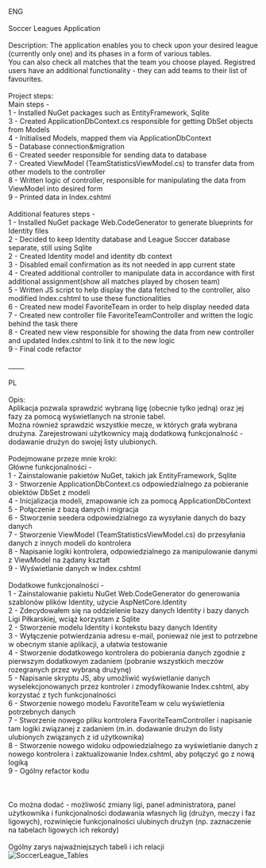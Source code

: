 ENG<br>
<br>
Soccer Leagues Application<br>
<br>
Description:
The application enables you to check upon your desired league (currently only one) and its phases in a form of various tables.<br> 
You can also check all matches that the team you choose played. Registred users have an additional functionality - they can add teams to their list of favourites.<br>
<br>
Project steps:<br>
Main steps -<br>
1 - Installed NuGet packages such as EntityFramework, Sqlite<br>
3 - Created ApplicationDbContext.cs responsible for getting DbSet objects from Models<br>
4 - Initialised Models, mapped them via ApplicationDbContext<br>
5 - Database connection&migration<br>
6 - Created seeder responsible for sending data to database<br>
7 - Created ViewModel (TeamStatisticsViewModel.cs) to transfer data from other models to the controller<br>
8 - Written logic of controller, responsible for manipulating the data from ViewModel into desired form<br>
9 - Printed data in Index.cshtml<br>
<br>
Additional features steps -<br>
1 - Installed NuGet package Web.CodeGenerator to generate blueprints for Identity files<br>
2 - Decided to keep Identity database and League Soccer database separate, still using Sqlite<br>
2 - Created Identity model and identity db context<br>
3 - Disabled email confirmation as its not needed in app current state<br>
4 - Created additional controller to manipulate data in accordance with first additional assignment(show all matches played by chosen team)<br>
5 - Written JS script to help display the data fetched to the controller, also modified Index.cshtml to use these functionalities<br>
6 - Created new model FavoriteTeam in order to help display needed data<br>
7 - Created new controller file FavoriteTeamController and written the logic behind the task there<br>
8 - Created new view responsible for showing the data from new controller and updated Index.cshtml to link it to the new logic<br>
9 - Final code refactor<br>
<br>
_____<br>
<br>
PL<br>
<br>
Opis:<br>
Aplikacja pozwala sprawdzić wybraną ligę (obecnie tylko jedną) oraz jej fazy za pomocą wyświetlanych na stronie tabel.<br>
Można również sprawdzić wszystkie mecze, w których grała wybrana drużyna. Zarejestrowani użytkownicy mają dodatkową funkcjonalność - dodawanie drużyn do swojej listy ulubionych.<br>
<br>
Podejmowane przeze mnie kroki:<br>
Główne funkcjonalności -<br>
1 - Zainstalowanie pakietów NuGet, takich jak EntityFramework, Sqlite<br>
3 - Stworzenie ApplicationDbContext.cs odpowiedzialnego za pobieranie obiektów DbSet z modeli<br>
4 - Inicjalizacja modeli, zmapowanie ich za pomocą ApplicationDbContext<br>
5 - Połączenie z bazą danych i migracja<br>
6 - Stworzenie seedera odpowiedzialnego za wysyłanie danych do bazy danych<br>
7 - Stworzenie ViewModel (TeamStatisticsViewModel.cs) do przesyłania danych z innych modeli do kontrolera<br>
8 - Napisanie logiki kontrolera, odpowiedzialnego za manipulowanie danymi z ViewModel na żądany kształt<br>
9 - Wyświetlanie danych w Index.cshtml<br>
<br>
Dodatkowe funkcjonalności -<br>
1 - Zainstalowanie pakietu NuGet Web.CodeGenerator do generowania szablonów plików Identity, użycie AspNetCore.Identity<br>
2 - Zdecydowałem się na oddzielenie bazy danych Identity i bazy danych Ligi Piłkarskiej, wciąż korzystam z Sqlite<br>
2 - Stworzenie modelu Identity i kontekstu bazy danych Identity<br>
3 - Wyłączenie potwierdzania adresu e-mail, ponieważ nie jest to potrzebne w obecnym stanie aplikacji, a ułatwia testowanie<br>
4 - Stworzenie dodatkowego kontrolera do pobierania danych zgodnie z pierwszym dodatkowym zadaniem (pobranie wszystkich meczów rozegranych przez wybraną drużynę)<br>
5 - Napisanie skryptu JS, aby umożliwić wyświetlanie danych wyselekcjonowanych przez kontroler i zmodyfikowanie Index.cshtml, aby korzystać z tych funkcjonalności<br>
6 - Stworzenie nowego modelu FavoriteTeam w celu wyświetlenia potrzebnych danych<br>
7 - Stworzenie nowego pliku kontrolera FavoriteTeamController i napisanie tam logiki związanej z zadaniem (m.in. dodawanie drużyn do listy ulubionych związanych z id użytkownika)<br>
8 - Stworzenie nowego widoku odpowiedzialnego za wyświetlanie danych z nowego kontrolera i zaktualizowanie Index.cshtml, aby połączyć go z nową logiką<br>
9 - Ogólny refactor kodu<br>
<br>
<br>
<br>
Co można dodać - możliwość zmiany ligi, panel administratora, panel użytkownika i funkcjonalności dodawania własnych lig (drużyn, meczy i faz ligowych), rozwinięcie funkcjonalności ulubinych drużyn (np. zaznaczenie na tabelach ligowych ich rekordy)
<br>
<br>
Ogólny zarys najważniejszych tabeli i ich relacji<br>
![SoccerLeague_Tables](https://github.com/Szowek/SoccerLeagues/assets/67469783/94dd9487-ecc4-4512-bf10-06b94b22225f)

